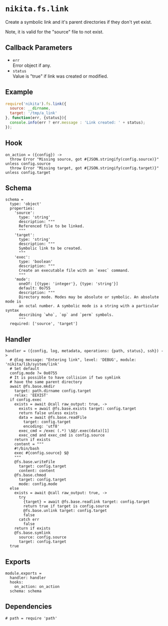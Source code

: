 
# `nikita.fs.link`

Create a symbolic link and it's parent directories if they don't yet
exist.

Note, it is valid for the "source" file to not exist.

## Callback Parameters

* `err`   
  Error object if any.   
* `status`   
  Value is "true" if link was created or modified.   

## Example

```js
require('nikita').fs.link({
  source: __dirname,
  target: '/tmp/a_link'
}, function(err, {status}){
  console.info(err ? err.message : 'Link created: ' + status);
});
```

## Hook

    on_action = ({config}) ->
      throw Error "Missing source, got #{JSON.stringify(config.source)}" unless config.source
      throw Error "Missing target, got #{JSON.stringify(config.target)}" unless config.target

## Schema

    schema =
      type: 'object'
      properties:
        'source':
          type: 'string'
          description: """
          Referenced file to be linked.
          """
        'target':
          type: 'string'
          description: """
          Symbolic link to be created.   
          """
        'exec':
          type: 'boolean'
          description: """
          Create an executable file with an `exec` command.   
          """
        'mode':
          oneOf: [{type: 'integer'}, {type: 'string'}]
          default: 0o755
          description: """
          Directory mode. Modes may be absolute or symbolic. An absolute mode is
          an octal number. A symbolic mode is a string with a particular syntax
          describing `who`, `op` and `perm` symbols.
          """
      required: ['source', 'target']

## Handler

    handler = ({config, log, metadata, operations: {path, status}, ssh}) ->
      # @log message: "Entering link", level: 'DEBUG', module: 'nikita/lib/system/link'
      # Set default
      config.mode ?= 0o0755
      # It is possible to have collision if two symlink
      # have the same parent directory
      await @fs.base.mkdir
        target: path.dirname config.target
        relax: 'EEXIST'
      if config.exec
        exists = await @call raw_output: true, ->
          exists = await @fs.base.exists target: config.target
          return false unless exists
          data = await @fs.base.readFile
            target: config.target
            encoding: 'utf8'
          exec_cmd = /exec (.*) \$@/.exec(data)[1]
          exec_cmd and exec_cmd is config.source
        return if exists
        content = """
        #!/bin/bash
        exec #{config.source} $@
        """
        @fs.base.writeFile
          target: config.target
          content: content
        @fs.base.chmod
          target: config.target
          mode: config.mode
      else
        exists = await @call raw_output: true, ->
          try
            {target} = await @fs.base.readlink target: config.target
            return true if target is config.source
            @fs.base.unlink target: config.target
            false
          catch err
            false
        return if exists
        @fs.base.symlink
          source: config.source
          target: config.target
      true

## Exports

    module.exports =
      handler: handler
      hooks:
        on_action: on_action
      schema: schema

## Dependencies

    # path = require 'path'
